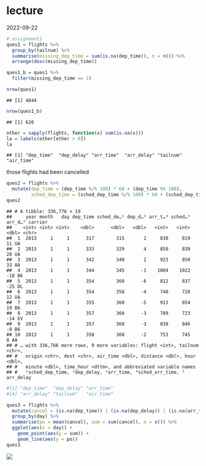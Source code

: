 lecture
================
2022-09-22

``` r
# assignment1
ques1 = flights %>% 
  group_by(tailnum) %>% 
  summarise(missing_dep_time = sum(is.na(dep_time)), n = n()) %>% 
  arrange(desc(missing_dep_time))

ques1_b = ques1 %>% 
  filter(missing_dep_time == 1)

nrow(ques1)
```

    ## [1] 4044

``` r
nrow(ques1_b)
```

    ## [1] 620

``` r
other = sapply(flights, function(x) sum(is.na(x)))
la = labels(other[other > 0])
la
```

    ## [1] "dep_time"  "dep_delay" "arr_time"  "arr_delay" "tailnum"   "air_time"

those flights had been cancelled

``` r
ques2 = flights %>% 
  mutate(dep_time = (dep_time %/% 100) * 60 + (dep_time %% 100), 
         sched_dep_time = (sched_dep_time %/% 100) * 60 + (sched_dep_time %% 100))
ques2
```

    ## # A tibble: 336,776 × 19
    ##     year month   day dep_time sched_de…¹ dep_d…² arr_t…³ sched…⁴ arr_d…⁵ carrier
    ##    <int> <int> <int>    <dbl>      <dbl>   <dbl>   <int>   <int>   <dbl> <chr>  
    ##  1  2013     1     1      317        315       2     830     819      11 UA     
    ##  2  2013     1     1      333        329       4     850     830      20 UA     
    ##  3  2013     1     1      342        340       2     923     850      33 AA     
    ##  4  2013     1     1      344        345      -1    1004    1022     -18 B6     
    ##  5  2013     1     1      354        360      -6     812     837     -25 DL     
    ##  6  2013     1     1      354        358      -4     740     728      12 UA     
    ##  7  2013     1     1      355        360      -5     913     854      19 B6     
    ##  8  2013     1     1      357        360      -3     709     723     -14 EV     
    ##  9  2013     1     1      357        360      -3     838     846      -8 B6     
    ## 10  2013     1     1      358        360      -2     753     745       8 AA     
    ## # … with 336,766 more rows, 9 more variables: flight <int>, tailnum <chr>,
    ## #   origin <chr>, dest <chr>, air_time <dbl>, distance <dbl>, hour <dbl>,
    ## #   minute <dbl>, time_hour <dttm>, and abbreviated variable names
    ## #   ¹​sched_dep_time, ²​dep_delay, ³​arr_time, ⁴​sched_arr_time, ⁵​arr_delay

``` r
#[1] "dep_time"  "dep_delay" "arr_time" 
#[4] "arr_delay" "tailnum"   "air_time" 

ques3 = flights %>% 
  mutate(cancel = (is.na(dep_time)) | (is.na(dep_delay)) | (is.na(arr_time)) | (is.na(arr_delay)) | (is.na(air_time))) %>% 
  group_by(day) %>% 
  summarise(po = mean(cancel), sum = sum(cancel), n = n()) %>%
  ggplot(aes(x = day)) +
    geom_point(aes(y = sum)) +
    geom_line(aes(y = po))
ques3
```

![](HW1_files/figure-gfm/unnamed-chunk-3-1.png)<!-- -->
